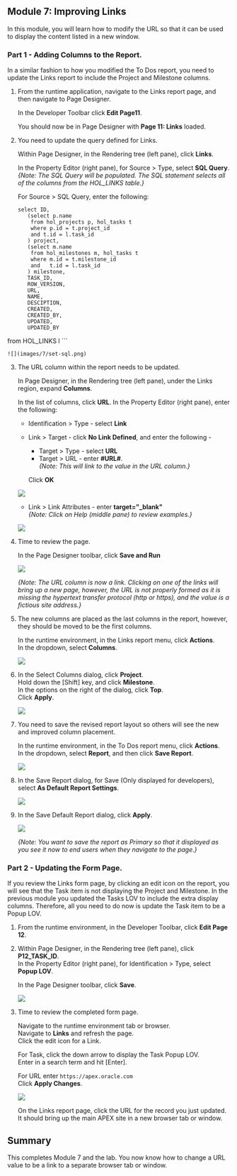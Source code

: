 ## Module 7: Improving Links

In this module, you will learn how to modify the URL so that it can be used to display the content listed in a new window.

### **Part 1** - Adding Columns to the Report.
In a similar fashion to how you modified the To Dos report, you need to update the Links report to include the Project and Milestone columns.

1. From the runtime application, navigate to the Links report page, and then navigate to Page Designer.

    In the Developer Toolbar click **Edit Page11**.
  
    You should now be in Page Designer with **Page 11: Links** loaded.
    

2. You need to update the query defined for Links.

    Within Page Designer, in the Rendering tree (left pane), click **Links**. 
    
    In the Property Editor (right pane), for Source > Type, select **SQL Query**.   
    *{Note: The SQL Query will be populated. The SQL statement selects all of the columns from the HOL_LINKS table.}*
    
    For Source > SQL Query, enter the following:
    
    ```
    select ID,
       (select p.name 
        from hol_projects p, hol_tasks t
        where p.id = t.project_id
        and t.id = l.task_id
       ) project,
       (select m.name 
        from hol_milestones m, hol_tasks t
        where m.id = t.milestone_id
        and   t.id = l.task_id
       ) milestone,
       TASK_ID,
       ROW_VERSION,
       URL,
       NAME,
       DESCIPTION,
       CREATED,
       CREATED_BY,
       UPDATED,
       UPDATED_BY
  from HOL_LINKS l
    ```
    
    ![](images/7/set-sql.png)
    
3. The URL column within the report needs to be updated.
    
    In Page Designer, in the Rendering tree (left pane), under the Links region, expand **Columns**.
    
    In the list of columns, click **URL**.
    In the Property Editor (right pane), enter the following:
    - Identification > Type - select **Link**
    - Link > Target - click **No Link Defined**, and enter the following -
        - Target > Type - select **URL**
        - Target > URL - enter **#URL#**.   
        *{Note: This will link to the value in the URL column.}*    
        
        Click **OK**

    ![](images/7/update-url.png)
    
    - Link > Link Attributes - enter **target="_blank"**    
    *{Note: Click on Help (middle pane) to review examples.}*
    
    ![](images/7/update-url2.png)

4. Time to review the page.

    In the Page Designer toolbar, click **Save and Run**
    
    ![](images/7/run-report.png)
    
    *{Note: The URL column is now a link. Clicking on one of the links will bring up a new page, however, the URL is not properly formed as it is missing the hypertext transfer protocol (http or https), and the value is a fictious site address.}*

4. The new columns are placed as the last columns in the report, however, they should be moved to be the first columns.

    In the runtime environment, in the Links report menu, click **Actions**.       
    In the dropdown, select **Columns**.
    
    ![](images/7/go-columns.png)
    
6. In the Select Columns dialog, click **Project**.        
    Hold down the [Shift] key, and click **Milestone**.     
    In the options on the right of the dialog, click **Top**.        
    Click **Apply**.

    ![](images/7/select-columns.png)
    
7. You need to save the revised report layout so others will see the new and improved column placement.

    In the runtime environment, in the To Dos report menu, click **Actions**.       
    In the dropdown, select **Report**, and then click **Save Report**.
    
    ![](images/7/go-save.png)

8. In the Save Report dialog, for Save (Only displayed for developers), select **As Default Report Settings**.

    ![](images/7/go-default.png)

9. In the Save Default Report dialog, click **Apply**.     

    ![](images/7/set-default.png)
    
    *{Note: You want to save the report as Primary so that it displayed as you see it now to end users when they navigate to the page.}*
    
### **Part 2** - Updating the Form Page.
If you review the Links form page, by clicking an edit icon on the report, you will see that the Task item is not displaying the Project and Milestone. In the previous module you updated the Tasks LOV to include the extra display columns. Therefore, all you need to do now is update the Task item to be a Popup LOV.
    
1. From the runtime environment, in the Developer Toolbar, click **Edit Page 12**.

7. Within Page Designer, in the Rendering tree (left pane), click **P12\_TASK_ID**.  
    In the Property Editor (right pane), for Identification > Type, select **Popup LOV**.

    In the Page Designer toolbar, click **Save**. 

    ![](images/7/set-task-lov.png)   


8. Time to review the completed form page.    

    Navigate to the runtime environment tab or browser.     
    Navigate to **Links** and refresh the page.     
    Click the edit icon for a Link.
    
    For Task, click the down arrow to display the Task Popup LOV.     
    Enter in a search term and hit [Enter]. 
    
    For URL enter ```https://apex.oracle.com```     
    Click **Apply Changes**.

    ![](images/7/form-runtime.png)    
    
    On the Links report page, click the URL for the record you just updated.    
    It should bring up the main APEX site in a new browser tab or window.
   
## Summary

This completes Module 7 and the lab. You now know how to change a URL value to be a link to a separate browser tab or window. 
